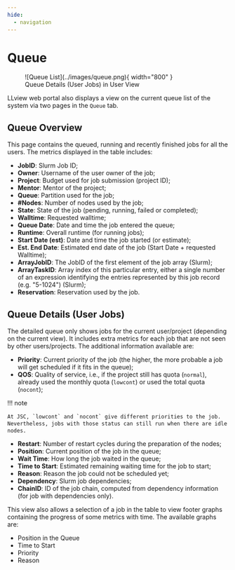 ```yaml
---
hide:
  - navigation
---
```

# Queue

<figure markdown>
  ![Queue List](../images/queue.png){ width="800" }
  <figcaption>Queue Details (User Jobs) in User View</figcaption>
</figure>


LLview web portal also displays a view on the current queue list of the system via two pages in the `Queue` tab.

## Queue Overview

This page contains the queued, running and recently finished jobs for all the users. The metrics displayed in the table includes:

* **JobID**: Slurm Job ID;
* **Owner**: Username of the user owner of the job;
* **Project**: Budget used for job submission (project ID);
* **Mentor**: Mentor of the project;
* **Queue**: Partition used for the job;
* **\#Nodes**: Number of nodes used by the job;
* **State**: State of the job (pending, running, failed or completed);
* **Walltime**: Requested walltime;
* **Queue Date**: Date and time the job entered the queue;
* **Runtime**: Overall runtime (for running jobs);
* **Start Date (est)**: Date and time the job started (or estimate);
* **Est. End Date**: Estimated end date of the job (Start Date + requested Walltime);
* **ArrayJobID**: The JobID of the first element of the job array (Slurm);
* **ArrayTaskID**: Array index of this particular entry, either a single number of an expression identifying the entries represented by this job record (e.g. "5-1024") (Slurm);
* **Reservation**: Reservation used by the job.

## Queue Details (User Jobs)

The detailed queue only shows jobs for the current user/project (depending on the current view).
It includes extra metrics for each job that are not seen by other users/projects.
The additional information available are:

* **Priority**: Current priority of the job (the higher, the more probable a job will get scheduled if it fits in the queue);
* **QOS**: Quality of service, i.e., if the project still has quota (`normal`), already used the monthly quota (`lowcont`) or used the total quota (`nocont`);

!!! note

    At JSC, `lowcont` and `nocont` give different priorities to the job. Nevertheless, jobs with those status can still run when there are idle nodes.

* **Restart**: Number of restart cycles during the preparation of the nodes;
* **Position**: Current position of the job in the queue;
* **Wait Time**: How long the job waited in the queue;
* **Time to Start**: Estimated remaining waiting time for the job to start;
* **Reason**: Reason the job could not be scheduled yet;
* **Dependency**: Slurm job dependencies;
* **ChainID**: ID of the job chain, computed from dependency information (for job with dependencies only).

This view also allows a selection of a job in the table to view footer graphs containing the progress of some metrics with time. 
The available graphs are:

* Position in the Queue
* Time to Start
* Priority
* Reason